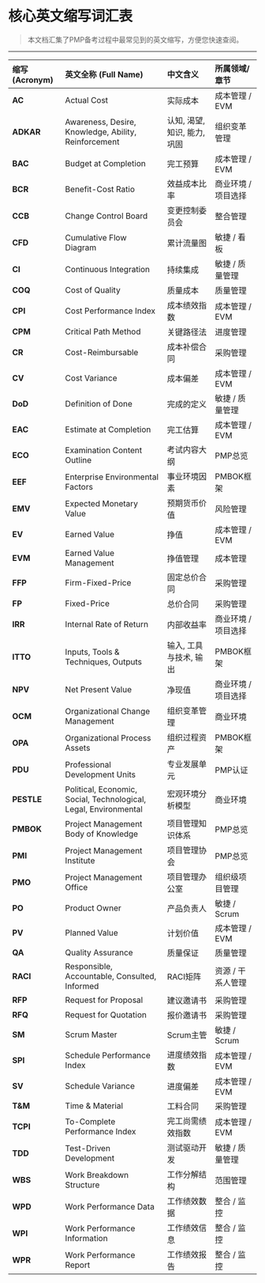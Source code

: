 # 核心英文缩写词汇表

> 本文档汇集了PMP备考过程中最常见到的英文缩写，方便您快速查阅。

---

| 缩写 (Acronym) | 英文全称 (Full Name) | 中文含义 | 所属领域/章节 |
| :--- | :--- | :--- | :--- |
| **AC** | Actual Cost | 实际成本 | 成本管理 / EVM |
| **ADKAR** | Awareness, Desire, Knowledge, Ability, Reinforcement | 认知, 渴望, 知识, 能力, 巩固 | 组织变革管理 |
| **BAC** | Budget at Completion | 完工预算 | 成本管理 / EVM |
| **BCR** | Benefit-Cost Ratio | 效益成本比率 | 商业环境 / 项目选择 |
| **CCB** | Change Control Board | 变更控制委员会 | 整合管理 |
| **CFD** | Cumulative Flow Diagram | 累计流量图 | 敏捷 / 看板 |
| **CI** | Continuous Integration | 持续集成 | 敏捷 / 质量管理 |
| **COQ** | Cost of Quality | 质量成本 | 质量管理 |
| **CPI** | Cost Performance Index | 成本绩效指数 | 成本管理 / EVM |
| **CPM** | Critical Path Method | 关键路径法 | 进度管理 |
| **CR** | Cost-Reimbursable | 成本补偿合同 | 采购管理 |
| **CV** | Cost Variance | 成本偏差 | 成本管理 / EVM |
| **DoD** | Definition of Done | 完成的定义 | 敏捷 / 质量管理 |
| **EAC** | Estimate at Completion | 完工估算 | 成本管理 / EVM |
| **ECO** | Examination Content Outline | 考试内容大纲 | PMP总览 |
| **EEF** | Enterprise Environmental Factors | 事业环境因素 | PMBOK框架 |
| **EMV** | Expected Monetary Value | 预期货币价值 | 风险管理 |
| **EV** | Earned Value | 挣值 | 成本管理 / EVM |
| **EVM** | Earned Value Management | 挣值管理 | 成本管理 |
| **FFP** | Firm-Fixed-Price | 固定总价合同 | 采购管理 |
| **FP** | Fixed-Price | 总价合同 | 采购管理 |
| **IRR** | Internal Rate of Return | 内部收益率 | 商业环境 / 项目选择 |
| **ITTO** | Inputs, Tools & Techniques, Outputs | 输入, 工具与技术, 输出 | PMBOK框架 |
| **NPV** | Net Present Value | 净现值 | 商业环境 / 项目选择 |
| **OCM** | Organizational Change Management | 组织变革管理 | 商业环境 |
| **OPA** | Organizational Process Assets | 组织过程资产 | PMBOK框架 |
| **PDU** | Professional Development Units | 专业发展单元 | PMP认证 |
| **PESTLE** | Political, Economic, Social, Technological, Legal, Environmental | 宏观环境分析模型 | 商业环境 |
| **PMBOK** | Project Management Body of Knowledge | 项目管理知识体系 | PMP总览 |
| **PMI** | Project Management Institute | 项目管理协会 | PMP总览 |
| **PMO** | Project Management Office | 项目管理办公室 | 组织级项目管理 |
| **PO** | Product Owner | 产品负责人 | 敏捷 / Scrum |
| **PV** | Planned Value | 计划价值 | 成本管理 / EVM |
| **QA** | Quality Assurance | 质量保证 | 质量管理 |
| **RACI** | Responsible, Accountable, Consulted, Informed | RACI矩阵 | 资源 / 干系人管理 |
| **RFP** | Request for Proposal | 建议邀请书 | 采购管理 |
| **RFQ** | Request for Quotation | 报价邀请书 | 采购管理 |
| **SM** | Scrum Master | Scrum主管 | 敏捷 / Scrum |
| **SPI** | Schedule Performance Index | 进度绩效指数 | 成本管理 / EVM |
| **SV** | Schedule Variance | 进度偏差 | 成本管理 / EVM |
| **T&M** | Time & Material | 工料合同 | 采购管理 |
| **TCPI** | To-Complete Performance Index | 完工尚需绩效指数 | 成本管理 / EVM |
| **TDD** | Test-Driven Development | 测试驱动开发 | 敏捷 / 质量管理 |
| **WBS** | Work Breakdown Structure | 工作分解结构 | 范围管理 |
| **WPD** | Work Performance Data | 工作绩效数据 | 整合 / 监控 |
| **WPI** | Work Performance Information | 工作绩效信息 | 整合 / 监控 |
| **WPR** | Work Performance Report | 工作绩效报告 | 整合 / 监控 |
